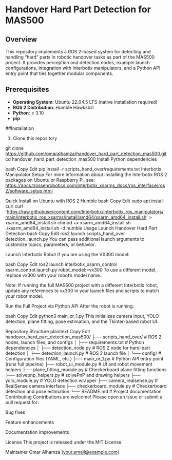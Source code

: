 # Handover Hard Part Detection for MAS500

## Overview
This repository implements a ROS 2–based system for detecting and handling “hard” parts in robotic handover tasks as part of the MAS500 project. It provides perception and detection nodes, example launch configurations, integration with Interbotix manipulators, and a Python API entry point that ties together modular components.

## Prerequisites
- **Operating System**: Ubuntu 22.04.5 LTS (native installation required)  
- **ROS 2 Distribution**: Humble Hawksbill  
- **Python**: ≥ 3.10  
- **pip**

##Installation
1. Clone this repository

git clone https://github.com/omaralhamza/handover_hard_part_detection_mas500.git
cd handover_hard_part_detection_mas500
Install Python dependencies

bash
Copy
Edit
pip install -r scripts_hand_over/requirements.txt
Interbotix Manipulator Setup
For more information about installing the Interbotix ROS 2 packages on Ubuntu or Raspberry Pi, see:
https://docs.trossenrobotics.com/interbotix_xsarms_docs/ros_interface/ros2/software_setup.html

Quick Install on Ubuntu with ROS 2 Humble
bash
Copy
Edit
sudo apt install curl
curl 'https://raw.githubusercontent.com/Interbotix/interbotix_ros_manipulators/main/interbotix_ros_xsarms/install/amd64/xsarm_amd64_install.sh' > xsarm_amd64_install.sh
chmod +x xsarm_amd64_install.sh
./xsarm_amd64_install.sh -d humble
Usage
Launch Handover Hard Part Detection
bash
Copy
Edit
ros2 launch scripts_hand_over detection_launch.py
You can pass additional launch arguments to customize topics, parameters, or behavior.

Launch Interbotix Robot
If you are using the VX300 model:

bash
Copy
Edit
ros2 launch interbotix_xsarm_control xsarm_control.launch.py robot_model:=vx300
To use a different model, replace vx300 with your robot’s model name.

Note: If running the full MAS500 project with a different Interbotix robot, update any references to vx300 in your launch files and scripts to match your robot model.

Run the Full Project via Python API
After the robot is running:

bash
Copy
Edit
python3 main_or_1.py
This initializes camera input, YOLO detection, plane fitting, pose estimation, and the Tkinter-based robot UI.

Repository Structure
plaintext
Copy
Edit
handover_hard_part_detection_mas500/
├── scripts_hand_over/          # ROS 2 nodes, launch files, and configs
│   ├── requirements.txt        # Python dependencies
│   ├── detection_node.py       # ROS 2 node for hard-part detection
│   ├── detection_launch.py     # ROS 2 launch file
│   └── config/                 # Configuration files (YAML, etc.)
├── main_or_1.py                # Python API entry point (runs full pipeline)
├── robot_ui_module.py          # UI and robot movement helpers
├── plane_fitting_module.py     # Checkerboard plane fitting functions
├── solvepnp_helpers.py         # solvePnP and drawing helpers
├── yolo_module.py              # YOLO detection wrapper
├── camera_realsense.py         # RealSense camera interface
├── checkerboard_module.py      # Checkerboard detection and pose estimation
└── README.md                   # Project documentation
Contributing
Contributions are welcome! Please open an issue or submit a pull request for:

Bug fixes

Feature enhancements

Documentation improvements

License
This project is released under the MIT License.

Maintainer
Omar Alhamza (your.email@example.com)
